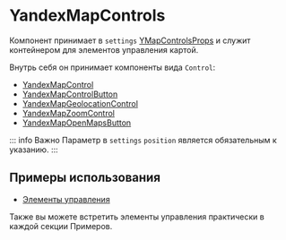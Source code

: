 # YandexMapControls

Компонент принимает в `settings` [YMapControlsProps](https://yandex.ru/dev/jsapi30/doc/ru/ref/#YMapControlsProps) и
служит контейнером для элементов управления картой.

Внутрь себя он принимает компоненты вида `Control`: 
- [YandexMapControl](/components/control)
- [YandexMapControlButton](/components/control-button)
- [YandexMapGeolocationControl](/components/modules/control/geolocation)
- [YandexMapZoomControl](/components/modules/control/zoom)
- [YandexMapOpenMapsButton](/components/modules/control/open-maps)

::: info Важно
Параметр в `settings` `position` является обязательным к указанию.
:::

## Примеры использования

- [Элементы управления](/examples/controls)

Также вы можете встретить элементы управления практически в каждой секции Примеров.
